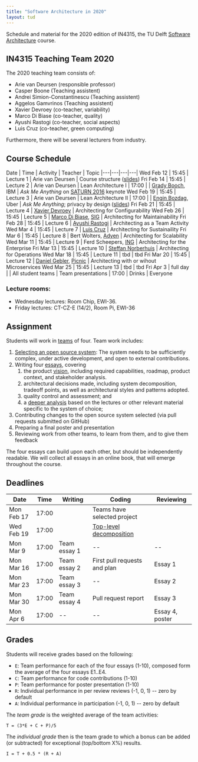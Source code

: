 ```yaml
---
title: "Software Architecture in 2020"
layout: tud
---
```


Schedule and material for the 2020 edition of IN4315, the TU Delft [Software Architecture](../index.html) course.

## IN4315 Teaching Team 2020

The 2020 teaching team consists of:

- Arie van Deursen (responsible professor)
- Casper Boone (Teaching assistent)
- Andrei Simion-Constantinescu (Teaching assistent)
- Aggelos Gamvrinos (Teaching assistent)
- Xavier Devroey (co-teacher, variability)
- Marco Di Biase (co-teacher, quality)
- Ayushi Rastogi (co-teacher, social aspects)
- Luis Cruz (co-teacher, green computing)

Furthermore, there will be several lecturers from industry.

## Course Schedule

Date | Time | Activity | Teacher | Topic 
|---|---|---|---|
Wed Feb 12 | 15:45 | Lecture 1 | Arie van Deursen         | Course structure ([slides](slides/in4315-intro.pdf))
Fri Feb 14 | 15:45 | Lecture 2 | Arie van Deursen         | Lean Architecture I
           | 17:00 |           | [Grady Booch], IBM       | _Ask Me Anything_ on [SATURN 2016](https://www.youtube.com/watch?v=RJ3v5cSNcB8) keynote
Wed Feb 19 | 15:45 | Lecture 3 | Arie van Deursen         | Lean Architecture II
           | 17:00 |            | [Engin Bozdag], Uber    | _Ask Me Anything_; privacy by design ([slides](https://www.usenix.org/sites/default/files/conference/protected-files/enigma2020_slides_bozdag.pdf))
Fri Feb 21 | 15:45 | Lecture 4 | [Xavier Devroey]         | Architecting for Configurability
Wed Feb 26 | 15:45 | Lecture 5 | [Marco Di Biase], [SIG]  | Architecting for Maintainability
Fri Feb 28 | 15:45 | Lecture 6 | [Ayushi Rastogi]         | Architecting as a Team Activity
Wed Mar 4  | 15:45 | Lecture 7 | [Luis Cruz]              | Architecting for Sustainaility
Fri Mar 6  | 15:45 | Lecture 8 | Bert Wolters, [Adyen]    | Architecting for Scalability 
Wed Mar 11 | 15:45 | Lecture 9 | Ferd Scheepers, [ING]    | Architecting for the Enterprise
Fri Mar 13 | 15:45 | Lecture 10 | [Steffan Norberhuis][norberhuis]      | Architecting for Operations
Wed Mar 18 | 15:45 | Lecture 11 | tbd                     | tbd
Fri Mar 20 | 15:45 | Lecture 12 | [Daniel Gebler], [Picnic] | Architecting with or wihout Microservices
Wed Mar 25 | 15:45 | Lecture 13 | tbd | tbd
Fri Apr 3  | full day |  | All student teams | Team presentations
           | 17:00 | Drinks | Everyone 

### Lecture rooms:

- Wednesday lectures: Room Chip, EWI-36.
- Friday lectures: CT-CZ-E (14/2), Room Pi, EWI-36

[sig]: https://www.softwareimprovementgroup.com/
[grady booch]: https://en.wikipedia.org/wiki/Grady_Booch
[marco di biase]: https://mardibiase.github.io/
[xavier devroey]: http://xdevroey.be/
[ayushi rastogi]: https://ayushirastogi.github.io/
[luis cruz]: https://luiscruz.github.io/
[adyen]: https://www.adyen.com/
[ing]: https://www.ing.com
[engin bozdag]: https://www.usenix.org/conference/enigma2020/speaker-or-organizer/engin-bozdag-uber
[daniel gebler]: https://twitter.com/daniel_gebler
[picnic]: https://www.picnic.app/nl/
[norberhuis]: https://www.norberhuis.nl/

## Assignment

Students will work in [teams](assignment.html#team-formation) of four.
Team work includes:

1. [Selecting an open source system](assignment.html#picking): The system needs to be sufficiently complex, under active development, and open to external contributions.
2. Writing four [essays](assignment.html#essays), covering
    1. the product [vision](assignment.html#vision), including required capabilities, roadmap, product context, and stakeholder analysis.
    2. architectural decisions made, including system decomposition, tradeoff points, as well as architectural styles and patterns adopted.
    3. quality control and assessment; and 
    4. a [deeper analysis](assignment.html#deepening) based on the lectures or other relevant material specific to the system of choice;
3. Contributing changes to the open source system selected (via pull requests submitted on GitHub)
4. Preparing a final poster and presentation
5. Reviewing work from other teams, to learn from them, and to give them feedback

The four essays can build upon each other, but should be independently readable. 
We will collect all essays in an online book, that will emerge throughout the course.


## Deadlines

Date       | Time  | Writing      | Coding                    | Reviewing
|---|---|---|---|---|
Mon Feb 17 | 17:00 |              | Teams have selected project
Wed Feb 19 | 17:00 |              | [Top-level decomposition](guidelines_for_componentization.html)   |
Mon Mar 9  | 17:00 | Team essay 1 | --                        | --
Mon Mar 16 | 17:00 | Team essay 2 | First pull requests and plan  | Essay 1
Mon Mar 23 | 17:00 | Team essay 3 | --                        | Essay 2
Mon Mar 30 | 17:00 | Team essay 4 | Pull request report       | Essay 3
Mon Apr  6 | 17:00 | --           | --                        | Essay 4, poster


## Grades

Students will receive grades based on the following:

- `E`: Team performance for each of the four essays (1-10), composed form the average of the four essays E1..E4.
- `C`: Team performance for code contributions (1-10)
- `P`: Team performance for poster presentation (1-10)
- `R`: Individual performance in per review reviews (-1, 0, 1) -- zero by default
- `A`: Individual performance in participation (-1, 0, 1) -- zero by default

The _team grade_ is the weighted average of the team activities:

    T = (3*E + C + P)/5

The _individual grade_ then is the team grade to which a bonus can be added (or subtracted) for exceptional (top/bottom X%) results.

	I = T + 0.5 * (R + A)




